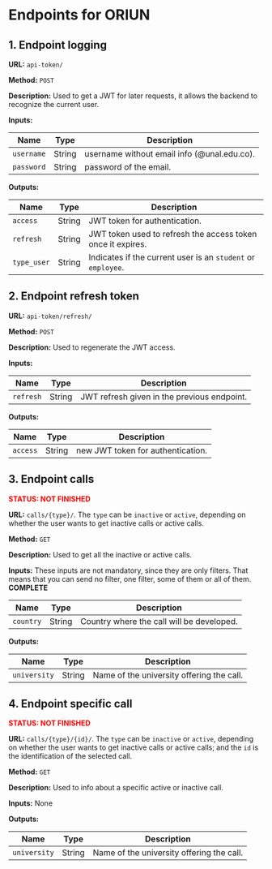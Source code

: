 # Endpoints for ORIUN

## 1. Endpoint logging
**URL:** `api-token/`

**Method:** `POST`

**Description:** Used to get a JWT for later requests, it allows the backend to 
recognize the current user.

**Inputs:**

| Name       | Type   | Description                                 |
|------------|--------|---------------------------------------------|
| `username` | String | username without email info (@unal.edu.co). |
| `password` | String | password of the email.                      |

**Outputs:**

| Name        | Type   | Description                                                  |
|-------------|--------|--------------------------------------------------------------|
| `access`    | String | JWT token for authentication.                                |
| `refresh`   | String | JWT token used to refresh the access token once it expires.  |
| `type_user` | String | Indicates if the current user is an `student` or `employee`. |


## 2. Endpoint refresh token
**URL:** `api-token/refresh/`

**Method:** `POST`

**Description:** Used to regenerate the JWT access.

**Inputs:**

| Name       | Type   | Description                                 |
|------------|--------|---------------------------------------------|
| `refresh`  | String | JWT refresh given in the previous endpoint. |

**Outputs:**

| Name        | Type   | Description                       |
|-------------|--------|-----------------------------------|
| `access`    | String | new JWT token for authentication. |


## 3. Endpoint calls
<span style="color: red; font-weight: bold;"> STATUS: NOT FINISHED </span>

**URL:** `calls/{type}/`. The `type` can be `inactive` or `active`, depending on whether the user wants
to get inactive calls or active calls.

**Method:** `GET`

**Description:** Used to get all the inactive or active calls.

**Inputs:** These inputs are not mandatory, since they are only filters. That means that you can send
no filter, one filter, some of them or all of them. **COMPLETE**

| Name      | Type   | Description                               |
|-----------|--------|-------------------------------------------|
| `country` | String | Country where the call will be developed. |

**Outputs:**

| Name         | Type   | Description                               |
|--------------|--------|-------------------------------------------|
| `university` | String | Name of the university offering the call. |


## 4. Endpoint specific call
<span style="color: red; font-weight: bold;"> STATUS: NOT FINISHED </span>

**URL:** `calls/{type}/{id}/`. The `type` can be `inactive` or `active`, depending on whether the user 
wants to get inactive calls or active calls; and the `id` is the identification of the selected call.

**Method:** `GET`

**Description:** Used to info about a specific active or inactive call.

**Inputs:** None

**Outputs:**

| Name         | Type   | Description                               |
|--------------|--------|-------------------------------------------|
| `university` | String | Name of the university offering the call. |

